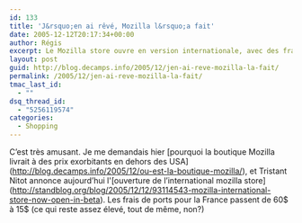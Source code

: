 ```yaml
---
id: 133
title: 'J&rsquo;en ai rêvé, Mozilla l&rsquo;a fait'
date: 2005-12-12T20:17:34+00:00
author: Régis
excerpt: Le Mozilla store ouvre en version internationale, avec des frais de ports revus à la baisse.
layout: post
guid: http://blog.decamps.info/2005/12/jen-ai-reve-mozilla-la-fait/
permalink: /2005/12/jen-ai-reve-mozilla-la-fait/
tmac_last_id:
  - ""
dsq_thread_id:
  - "5256119574"
categories:
  - Shopping
---
```

C&rsquo;est très amusant. Je me demandais hier \[pourquoi la boutique Mozilla livrait à des prix exorbitants en dehors des USA\](http://blog.decamps.info/2005/12/ou-est-la-boutique-mozilla/), et Tristant Nitot annonce aujourd&rsquo;hui l'\[ouverture de l&rsquo;international mozilla store\](http://standblog.org/blog/2005/12/12/93114543-mozilla-international-store-now-open-in-beta). Les frais de ports pour la France passent de 60$ à 15$ (ce qui reste assez élevé, tout de même, non?)